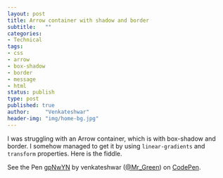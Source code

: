 ```yaml
---
layout: post
title: Arrow container with shadow and border
subtitle:   ""
categories:
- Technical
tags:
- css
- arrow
- box-shadow
- border
- message
- html
status: publish
type: post
published: true
author:     "Venkateshwar"
header-img: "img/home-bg.jpg"
---
```


I was struggling with an Arrow container, which is with box-shadow and border. I somehow managed to get it by using `linear-gradients` and `transform` properties. Here is the fiddle.

<p data-height="198" data-theme-id="1592" data-slug-hash="gpNwYN" data-default-tab="result" data-user="Mr_Green" class='codepen'>See the Pen <a href='http://codepen.io/Mr_Green/pen/gpNwYN/'>gpNwYN</a> by venkateshwar (<a href='http://codepen.io/Mr_Green'>@Mr_Green</a>) on <a href='http://codepen.io'>CodePen</a>.</p>
<script async src="//assets.codepen.io/assets/embed/ei.js"></script> 